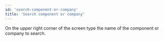 ```yaml
---
id: 'search-component-or-company'
title: 'Search component or company'
---
```


On the upper right corner of the screen type the name of the component or company to search.
